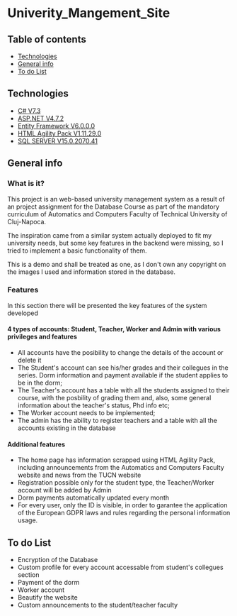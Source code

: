 # Univerity_Mangement_Site

## Table of contents
* [Technologies](#technologies)
* [General info](#general-info)
* [To do List](#to-do-list)

## Technologies
* [C# V7.3](https://docs.microsoft.com/en-us/dotnet/csharp/)
* [ASP.NET V4.7.2](https://dotnet.microsoft.com/)
* [Entity Framework V6.0.0.0](https://docs.microsoft.com/en-us/ef/) 
* [HTML Agility Pack V1.11.29.0](https://github.com/zzzprojects/html-agility-pack)
* [SQL SERVER V15.0.2070.41](https://support.microsoft.com/en-us/help/4518398/kb4518398-sql-server-2019-build-versions)

## General info

### What is it?

This project is an web-based university management system as a result of an project assignment for the Database Course as part of the mandatory curriculum of Automatics and Computers Faculty of Technical University of Cluj-Napoca. 

The inspiration came from a similar system actually deployed to fit my university needs, but some key features in the backend were missing, so I tried to implement a basic functionality of them.

This is a demo and shall be treated as one, as I don't own any copyright on the images I used and information stored in the database.

### Features

In this section there will be presented the key features of the system developed

#### 4 types of accounts: Student, Teacher, Worker and Admin with various privileges and features

* All accounts have the posibility to change the details of the account or delete it
* The Student's account can see his/her grades and their collegues in the series. Dorm information and payment available if the student applies to be in the dorm;
* The Teacher's account has a table with all the students assigned to their course, with the posbility of grading them and, also, some general information about the teacher's status, Phd info etc;
* The Worker account needs to be implemented;
* The admin has the ability to register teachers and a table with all the accounts existing in the database

#### Additional features

* The home page has information scrapped using HTML Agility Pack, including announcements from the Automatics and Computers Faculty website and news from the TUCN website
* Registration possible only for the student type, the Teacher/Worker account will be added by Admin
* Dorm payments automatically updated every month
* For every user, only the ID is visible, in order to garantee the application of the European GDPR laws and rules regarding the personal information usage.

## To do List

* Encryption of the Database
* Custom profile for every account accessable from student's collegues section
* Payment of the dorm
* Worker account
* Beautify the website
* Custom announcements to the student/teacher faculty
